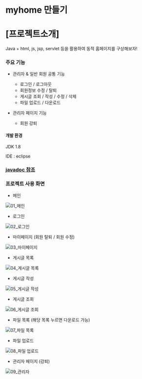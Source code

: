 ### 

# myhome 만들기



# [프로젝트소개]

Java + html, js, jsp, servlet 등을 활용하여 동적 홈페이지를 구상해보자!



### 주요 기능

- 관리자 & 일반 회원 공통 기능

  - 로그인 / 로그아웃
  - 회원정보 수정 / 탈퇴
  - 게시글 조회 / 작성 / 수정 / 삭제
  - 파일 업로드 / 다운로드

- 관리자 페이지 기능

  - 회원 강퇴

  

#### 개발 환경

JDK 1.8

IDE : eclipse

### [javadoc 참조]( https://2miri.github.io/java-myhome/doc/index.html )



### 프로젝트 사용 화면

- 메인

![01_메인](https://user-images.githubusercontent.com/83326164/127779652-50c7a687-242f-4a20-a524-daae295ce556.jpg)





- 로그인

![02_로그인](https://user-images.githubusercontent.com/83326164/127779655-f4cc74df-54ad-43f7-8caf-d201d13813a8.jpg)





- 마이페이지 (회원 탈퇴 / 회원 수정)

![03_마이페이지](https://user-images.githubusercontent.com/83326164/127779656-25a0a055-ee94-4e9c-ad24-78d2145bc5ed.jpg)





- 게시글 목록

![04_게시글 목록](https://user-images.githubusercontent.com/83326164/127779658-7bdd511b-1474-4bad-8791-2670871f74b4.jpg)





- 게시글 작성

![05_게시글 작성](https://user-images.githubusercontent.com/83326164/127779660-4d6cfcda-b7dc-4501-8763-1f1e66f6aa0d.jpg)





- 게시글 조회

![06_게시글 조회](https://user-images.githubusercontent.com/83326164/127779663-d5651485-2880-4df2-b493-f625a076e9ce.jpg)





- 파일 목록  (해당 목록 누르면 다운로드 가능)

![07_파일 목록](https://user-images.githubusercontent.com/83326164/127779664-a0cb6031-babf-4718-8e51-c40ca0d9c6ea.jpg)





- 파일 업로드

![08_파일 업로드](https://user-images.githubusercontent.com/83326164/127779665-e6acabb3-299e-4101-b158-3ebbe12286d8.jpg)





- 관리자 페이지 (강퇴)

![09_관리자](https://user-images.githubusercontent.com/83326164/127779667-63e26926-0959-4837-948c-6a92f1642045.jpg)


